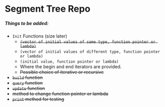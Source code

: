 # Segment Tree Repo

##### Things to be added:

- `Init` Functions (size later)
  - ~~`(vector of initial values of same type, function pointer or lambda)`~~
  - `(vector of initial values of different type, function pointer or lambda)`
  - `(initial value, function pointer or lambda)`
  - Where the begin and end iterators are provided.
  - ~~Possible choice of iterative or recursive~~
- ~~`build` function~~
- ~~`query` function~~
- ~~`update` function~~
- ~~method to change function pointer or lambda~~
- ~~`print` method for testing~~
